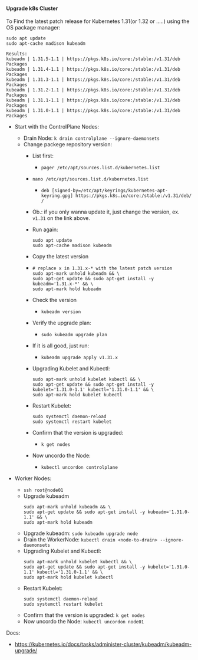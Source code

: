 #### Upgrade k8s Cluster


To Find the latest patch release for Kubernetes 1.31(or 1.32 or .....) using the OS package manager:
```
sudo apt update
sudo apt-cache madison kubeadm

Results:
kubeadm | 1.31.5-1.1 | https://pkgs.k8s.io/core:/stable:/v1.31/deb  Packages
kubeadm | 1.31.4-1.1 | https://pkgs.k8s.io/core:/stable:/v1.31/deb  Packages
kubeadm | 1.31.3-1.1 | https://pkgs.k8s.io/core:/stable:/v1.31/deb  Packages
kubeadm | 1.31.2-1.1 | https://pkgs.k8s.io/core:/stable:/v1.31/deb  Packages
kubeadm | 1.31.1-1.1 | https://pkgs.k8s.io/core:/stable:/v1.31/deb  Packages
kubeadm | 1.31.0-1.1 | https://pkgs.k8s.io/core:/stable:/v1.31/deb  Packages
```

- Start with the ControlPlane Nodes:
  - Drain Node:
    `k drain controlplane --ignore-daemonsets`
  - Change packege repository version:
    - List first:
      - `pager /etc/apt/sources.list.d/kubernetes.list`
    - `nano /etc/apt/sources.list.d/kubernetes.list`
      - `deb [signed-by=/etc/apt/keyrings/kubernetes-apt-keyring.gpg] https://pkgs.k8s.io/core:/stable:/v1.31/deb/ /`
    - Ob.: if you only wanna update it, just change the version, ex. `v1.31` on the link above.

    - Run again:
      ```
      sudo apt update
      sudo apt-cache madison kubeadm
      ```
  
    - Copy the latest version
  
    - ```
      # replace x in 1.31.x-* with the latest patch version
      sudo apt-mark unhold kubeadm && \
      sudo apt-get update && sudo apt-get install -y kubeadm='1.31.x-*' && \
      sudo apt-mark hold kubeadm
      ```
    - Check the version
      - `kubeadm version`
    - Verify the upgrade plan:
      - `sudo kubeadm upgrade plan`
    - If it is all good, just run:
      - `kubeadm upgrade apply v1.31.x`
     
     
    - Upgrading Kubelet and Kubectl:
      ```
      sudo apt-mark unhold kubelet kubectl && \
      sudo apt-get update && sudo apt-get install -y kubelet='1.31.0-1.1' kubectl='1.31.0-1.1' && \
      sudo apt-mark hold kubelet kubectl
      ```
    - Restart Kubelet:
      ```
      sudo systemctl daemon-reload
      sudo systemctl restart kubelet
      ```
    - Confirm that the version is upgraded:
      - `k get nodes`
    - Now uncordo the Node:
      - `kubectl uncordon controlplane`

- Worker Nodes:
  - `ssh root@node01`
  - Upgrade kubeadm
    ```
    sudo apt-mark unhold kubeadm && \
    sudo apt-get update && sudo apt-get install -y kubeadm='1.31.0-1.1' && \
    sudo apt-mark hold kubeadm
    ```
  - Upgrade kubeadm:
    `sudo kubeadm upgrade node`
  - Drain the WorkerNode:
    `kubectl drain <node-to-drain> --ignore-daemonsets`
  - Upgrading Kubelet and Kubectl:
    ```
    sudo apt-mark unhold kubelet kubectl && \
    sudo apt-get update && sudo apt-get install -y kubelet='1.31.0-1.1' kubectl='1.31.0-1.1' && \
    sudo apt-mark hold kubelet kubectl
    ```
  - Restart Kubelet:
    ```
    sudo systemctl daemon-reload
    sudo systemctl restart kubelet
    ```
  - Confirm that the version is upgraded:
    `k get nodes`
  - Now uncordo the Node:
    `kubectl uncordon node01`

Docs:
- <https://kubernetes.io/docs/tasks/administer-cluster/kubeadm/kubeadm-upgrade/>